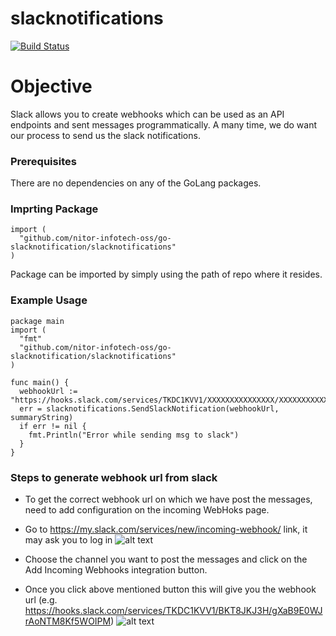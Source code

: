 # slacknotifications

[![Build Status](https://travis-ci.org/joemccann/dillinger.svg?branch=master)](https://travis-ci.org/joemccann/dillinger)

# Objective

Slack allows you to create webhooks which can be used as an API endpoints and sent messages programmatically.
A many time, we do want our process to send us the slack notifications.

### Prerequisites
There are no dependencies on any of the GoLang packages.

### Imprting Package

```
import (
  "github.com/nitor-infotech-oss/go-slacknotification/slacknotifications"
)
```

Package can be imported by simply using the path of repo where it resides.

### Example Usage

```
package main
import (
  "fmt"
  "github.com/nitor-infotech-oss/go-slacknotification/slacknotifications"
)

func main() {
  webhookUrl := "https://hooks.slack.com/services/TKDC1KVV1/XXXXXXXXXXXXXXX/XXXXXXXXXXXXXXX"
  err = slacknotifications.SendSlackNotification(webhookUrl, summaryString)
  if err != nil {
    fmt.Println("Error while sending msg to slack")
  }
}
```

 ### Steps to generate webhook url from slack

- To get the correct webhook url on which we have post the messages, need to add configuration on the incoming WebHoks page.

- Go to https://my.slack.com/services/new/incoming-webhook/ link, it may ask you to log in
![alt text](https://i.ibb.co/g7m9vmY/webhook1.png)
- Choose the channel you want to post the messages and click on the Add Incoming Webhooks integration button.
- Once you click above mentioned button this will give you the webhook url (e.g. https://hooks.slack.com/services/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)
![alt text](https://i.ibb.co/M1TYCNW/webhook2.png)
